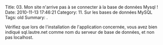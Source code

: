 Title: 03. Mon site n'arrive pas à se connecter à la base de données Mysql !  
Date: 2010-11-13 17:46:21
Category: 11. Sur les bases de données MySQL
Tags: old
Summary:  . 



Vérifiez que lors de l'installation de l'application concernée, vous avez bien indiqué sql.lautre.net comme nom du serveur de base de données, et non pas localhost.
